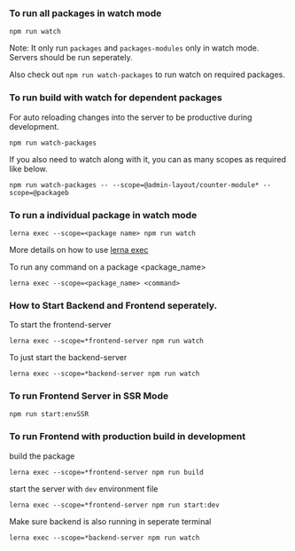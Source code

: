 


### To run all packages in watch mode

`npm run watch`

Note: It only run `packages` and `packages-modules` only in watch mode. Servers should be run seperately.

Also check out `npm run watch-packages` to run watch on required packages. 


### To run build with watch for dependent packages

For auto reloading changes into the server to be productive during development.

```
npm run watch-packages
```

If you also need to watch along with it, you can as many scopes as required like below. 

```
npm run watch-packages -- --scope=@admin-layout/counter-module* --scope=@packageb
```


### To run a individual package in watch mode

`lerna exec --scope=<package name> npm run watch`

More details on how to use [lerna exec](https://github.com/lerna/lerna/tree/master/commands/exec#options)


To run any command on a package <package_name>

`lerna exec --scope=<package_name> <command>`


### How to Start Backend and Frontend seperately.

To start the frontend-server

`lerna exec --scope=*frontend-server npm run watch`

To just start the backend-server

`lerna exec --scope=*backend-server npm run watch`


### To run Frontend Server in SSR Mode

`npm run start:envSSR`


### To run Frontend with production build in development

build the package

`lerna exec --scope=*frontend-server npm run build`

start the server with `dev` environment file

`lerna exec --scope=*frontend-server npm run start:dev`

Make sure backend is also running in seperate terminal

`lerna exec --scope=*backend-server npm run watch`



